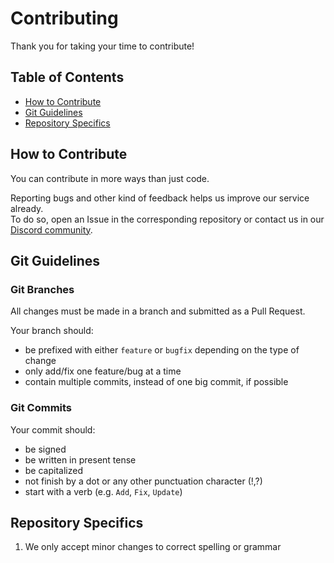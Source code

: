 # Contributing
Thank you for taking your time to contribute!

## Table of Contents
- [How to Contribute](#how-to-contribute)
- [Git Guidelines](#git-guidelines)
- [Repository Specifics](#repository-specifics)

## How to Contribute
You can contribute in more ways than just code.

Reporting bugs and other kind of feedback helps us improve our service already.\
To do so, open an Issue in the corresponding repository or contact us in our [Discord community](https://akarii.cafe/discord).

## Git Guidelines
### Git Branches
All changes must be made in a branch and submitted as a Pull Request.

Your branch should:
- be prefixed with either `feature` or `bugfix` depending on the type of change
- only add/fix one feature/bug at a time
- contain multiple commits, instead of one big commit, if possible

### Git Commits
Your commit should:
- be signed
- be written in present tense
- be capitalized
- not finish by a dot or any other punctuation character (!,?)
- start with a verb (e.g. `Add`, `Fix`, `Update`)

## Repository Specifics
1. We only accept minor changes to correct spelling or grammar
